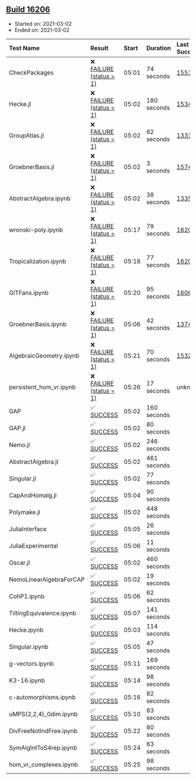 ## [Build 16206](https://oscarci.mathematik.uni-kl.de/job/oscar/16206/)

* Started on: 2021-03-02
* Ended on: 2021-03-02

| Test Name    | Result | Start | Duration | Last Success | First Failure |
|:-------------|:-------|:------|:---------|:-------------|:--------------|
| CheckPackages | ❌ [FAILURE (status = 1)](https://oscarci.mathematik.uni-kl.de/job/oscar/16206/artifact/logs/build-16206/CheckPackages.log) | 05:01 | 74 seconds | [15514](https://oscarci.mathematik.uni-kl.de/job/oscar/15514/) | [15515](https://oscarci.mathematik.uni-kl.de/job/oscar/15515/) |
| Hecke.jl | ❌ [FAILURE (status = 1)](https://oscarci.mathematik.uni-kl.de/job/oscar/16206/artifact/logs/build-16206/Hecke.jl.log) | 05:02 | 180 seconds | [15344](https://oscarci.mathematik.uni-kl.de/job/oscar/15344/) | [15348](https://oscarci.mathematik.uni-kl.de/job/oscar/15348/) |
| GroupAtlas.jl | ❌ [FAILURE (status = 1)](https://oscarci.mathematik.uni-kl.de/job/oscar/16206/artifact/logs/build-16206/GroupAtlas.jl.log) | 05:02 | 62 seconds | [13311](https://oscarci.mathematik.uni-kl.de/job/oscar/13311/) | [13312](https://oscarci.mathematik.uni-kl.de/job/oscar/13312/) |
| GroebnerBasis.jl | ❌ [FAILURE (status = 1)](https://oscarci.mathematik.uni-kl.de/job/oscar/16206/artifact/logs/build-16206/GroebnerBasis.jl.log) | 05:02 | 3 seconds | [15745](https://oscarci.mathematik.uni-kl.de/job/oscar/15745/) | [15746](https://oscarci.mathematik.uni-kl.de/job/oscar/15746/) |
| AbstractAlgebra.ipynb | ❌ [FAILURE (status = 1)](https://oscarci.mathematik.uni-kl.de/job/oscar/16206/artifact/logs/build-16206/AbstractAlgebra.ipynb.log) | 05:02 | 38 seconds | [13355](https://oscarci.mathematik.uni-kl.de/job/oscar/13355/) | [13356](https://oscarci.mathematik.uni-kl.de/job/oscar/13356/) |
| wronski-poly.ipynb | ❌ [FAILURE (status = 1)](https://oscarci.mathematik.uni-kl.de/job/oscar/16206/artifact/logs/build-16206/wronski-poly.ipynb.log) | 05:17 | 79 seconds | [16205](https://oscarci.mathematik.uni-kl.de/job/oscar/16205/) | [16206](https://oscarci.mathematik.uni-kl.de/job/oscar/16206/) |
| Tropicalization.ipynb | ❌ [FAILURE (status = 1)](https://oscarci.mathematik.uni-kl.de/job/oscar/16206/artifact/logs/build-16206/Tropicalization.ipynb.log) | 05:18 | 77 seconds | [16205](https://oscarci.mathematik.uni-kl.de/job/oscar/16205/) | [16206](https://oscarci.mathematik.uni-kl.de/job/oscar/16206/) |
| GITFans.ipynb | ❌ [FAILURE (status = 1)](https://oscarci.mathematik.uni-kl.de/job/oscar/16206/artifact/logs/build-16206/GITFans.ipynb.log) | 05:20 | 95 seconds | [16068](https://oscarci.mathematik.uni-kl.de/job/oscar/16068/) | [16069](https://oscarci.mathematik.uni-kl.de/job/oscar/16069/) |
| GroebnerBasis.ipynb | ❌ [FAILURE (status = 1)](https://oscarci.mathematik.uni-kl.de/job/oscar/16206/artifact/logs/build-16206/GroebnerBasis.ipynb.log) | 05:06 | 42 seconds | [13748](https://oscarci.mathematik.uni-kl.de/job/oscar/13748/) | [13749](https://oscarci.mathematik.uni-kl.de/job/oscar/13749/) |
| AlgebraicGeometry.ipynb | ❌ [FAILURE (status = 1)](https://oscarci.mathematik.uni-kl.de/job/oscar/16206/artifact/logs/build-16206/AlgebraicGeometry.ipynb.log) | 05:21 | 70 seconds | [15322](https://oscarci.mathematik.uni-kl.de/job/oscar/15322/) | [15323](https://oscarci.mathematik.uni-kl.de/job/oscar/15323/) |
| persistent_hom_vr.ipynb | ❌ [FAILURE (status = 1)](https://oscarci.mathematik.uni-kl.de/job/oscar/16206/artifact/logs/build-16206/persistent_hom_vr.ipynb.log) | 05:26 | 17 seconds | unknown | unknown |
| GAP | ✅ [SUCCESS](https://oscarci.mathematik.uni-kl.de/job/oscar/16206/artifact/logs/build-16206/GAP.log) | 05:02 | 160 seconds |  |  |
| GAP.jl | ✅ [SUCCESS](https://oscarci.mathematik.uni-kl.de/job/oscar/16206/artifact/logs/build-16206/GAP.jl.log) | 05:02 | 80 seconds |  |  |
| Nemo.jl | ✅ [SUCCESS](https://oscarci.mathematik.uni-kl.de/job/oscar/16206/artifact/logs/build-16206/Nemo.jl.log) | 05:02 | 246 seconds |  |  |
| AbstractAlgebra.jl | ✅ [SUCCESS](https://oscarci.mathematik.uni-kl.de/job/oscar/16206/artifact/logs/build-16206/AbstractAlgebra.jl.log) | 05:02 | 461 seconds |  |  |
| Singular.jl | ✅ [SUCCESS](https://oscarci.mathematik.uni-kl.de/job/oscar/16206/artifact/logs/build-16206/Singular.jl.log) | 05:02 | 77 seconds |  |  |
| CapAndHomalg.jl | ✅ [SUCCESS](https://oscarci.mathematik.uni-kl.de/job/oscar/16206/artifact/logs/build-16206/CapAndHomalg.jl.log) | 05:04 | 90 seconds |  |  |
| Polymake.jl | ✅ [SUCCESS](https://oscarci.mathematik.uni-kl.de/job/oscar/16206/artifact/logs/build-16206/Polymake.jl.log) | 05:02 | 448 seconds |  |  |
| JuliaInterface | ✅ [SUCCESS](https://oscarci.mathematik.uni-kl.de/job/oscar/16206/artifact/logs/build-16206/JuliaInterface.log) | 05:05 | 26 seconds |  |  |
| JuliaExperimental | ✅ [SUCCESS](https://oscarci.mathematik.uni-kl.de/job/oscar/16206/artifact/logs/build-16206/JuliaExperimental.log) | 05:06 | 11 seconds |  |  |
| Oscar.jl | ✅ [SUCCESS](https://oscarci.mathematik.uni-kl.de/job/oscar/16206/artifact/logs/build-16206/Oscar.jl.log) | 05:02 | 460 seconds |  |  |
| NemoLinearAlgebraForCAP | ✅ [SUCCESS](https://oscarci.mathematik.uni-kl.de/job/oscar/16206/artifact/logs/build-16206/NemoLinearAlgebraForCAP.log) | 05:02 | 19 seconds |  |  |
| CohP1.ipynb | ✅ [SUCCESS](https://oscarci.mathematik.uni-kl.de/job/oscar/16206/artifact/logs/build-16206/CohP1.ipynb.log) | 05:06 | 62 seconds |  |  |
| TiltingEquivalence.ipynb | ✅ [SUCCESS](https://oscarci.mathematik.uni-kl.de/job/oscar/16206/artifact/logs/build-16206/TiltingEquivalence.ipynb.log) | 05:07 | 141 seconds |  |  |
| Hecke.ipynb | ✅ [SUCCESS](https://oscarci.mathematik.uni-kl.de/job/oscar/16206/artifact/logs/build-16206/Hecke.ipynb.log) | 05:03 | 114 seconds |  |  |
| Singular.ipynb | ✅ [SUCCESS](https://oscarci.mathematik.uni-kl.de/job/oscar/16206/artifact/logs/build-16206/Singular.ipynb.log) | 05:05 | 47 seconds |  |  |
| g-vectors.ipynb | ✅ [SUCCESS](https://oscarci.mathematik.uni-kl.de/job/oscar/16206/artifact/logs/build-16206/g-vectors.ipynb.log) | 05:11 | 169 seconds |  |  |
| K3-16.ipynb | ✅ [SUCCESS](https://oscarci.mathematik.uni-kl.de/job/oscar/16206/artifact/logs/build-16206/K3-16.ipynb.log) | 05:14 | 98 seconds |  |  |
| c-automorphisms.ipynb | ✅ [SUCCESS](https://oscarci.mathematik.uni-kl.de/job/oscar/16206/artifact/logs/build-16206/c-automorphisms.ipynb.log) | 05:16 | 82 seconds |  |  |
| uMPS(2,2,4)_0dim.ipynb | ✅ [SUCCESS](https://oscarci.mathematik.uni-kl.de/job/oscar/16206/artifact/logs/build-16206/uMPS-2-2-4-_0dim.ipynb.log) | 05:10 | 83 seconds |  |  |
| DivFreeNotIndFree.ipynb | ✅ [SUCCESS](https://oscarci.mathematik.uni-kl.de/job/oscar/16206/artifact/logs/build-16206/DivFreeNotIndFree.ipynb.log) | 05:22 | 80 seconds |  |  |
| SymAlgIntToS4rep.ipynb | ✅ [SUCCESS](https://oscarci.mathematik.uni-kl.de/job/oscar/16206/artifact/logs/build-16206/SymAlgIntToS4rep.ipynb.log) | 05:24 | 63 seconds |  |  |
| hom_vr_complexes.ipynb | ✅ [SUCCESS](https://oscarci.mathematik.uni-kl.de/job/oscar/16206/artifact/logs/build-16206/hom_vr_complexes.ipynb.log) | 05:25 | 98 seconds |  |  |
